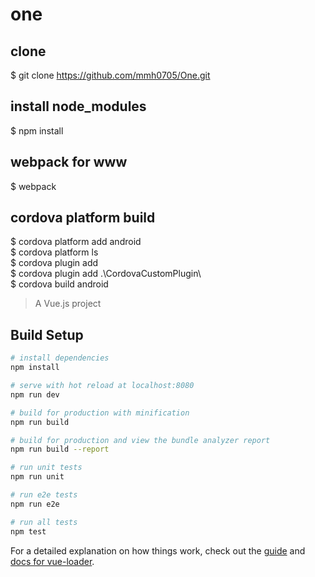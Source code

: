 # one

## clone
$ git clone https://github.com/mmh0705/One.git

## install node_modules
$ npm install

## webpack for www
$ webpack 

## cordova platform build
$ cordova platform add android  
$ cordova platform ls  
$ cordova plugin add  
$ cordova plugin add .\CordovaCustomPlugin\  
$ cordova build android  


> A Vue.js project

## Build Setup

``` bash
# install dependencies
npm install

# serve with hot reload at localhost:8080
npm run dev

# build for production with minification
npm run build

# build for production and view the bundle analyzer report
npm run build --report

# run unit tests
npm run unit

# run e2e tests
npm run e2e

# run all tests
npm test
```

For a detailed explanation on how things work, check out the [guide](http://vuejs-templates.github.io/webpack/) and [docs for vue-loader](http://vuejs.github.io/vue-loader).
